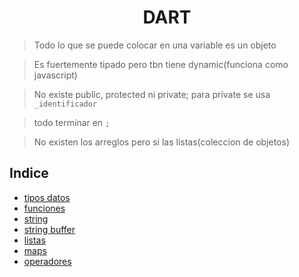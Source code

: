 <h1 align="center">DART</h1>

> Todo lo que se puede colocar en una variable es un objeto

> Es fuertemente tipado pero tbn tiene dynamic(funciona como javascript)

> No existe public, protected ni private; para private se usa `_identificador`

> todo terminar en `;`

> No existen los arreglos pero si las listas(coleccion de objetos)


## Indice
- [tipos datos](tipos_datos.dart)
- [funciones](funciones.dart)
- [string](String.dart)
- [string buffer](stringBuffer.dart)
- [listas](listas.dart)
- [maps](map.dart)
- [operadores](operadores.dart)